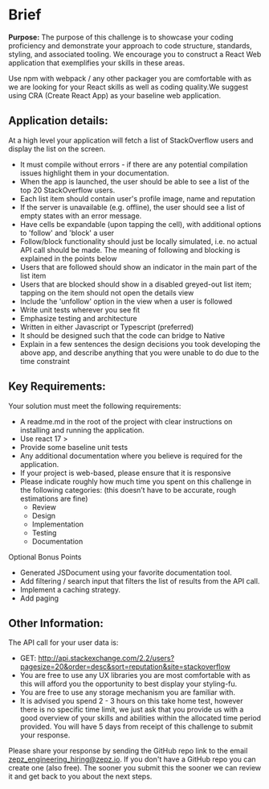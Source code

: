 # Brief

**Purpose:** The purpose of this challenge is to showcase your coding proficiency and demonstrate your approach to code structure, standards, styling, and associated tooling. We encourage you to construct a React Web application that exemplifies your skills in these areas.

Use npm with webpack / any other packager you are comfortable with as we are looking for your React skills as well as coding quality.We suggest using CRA (Create React App) as your baseline web application.

## Application details:

At a high level your application will fetch a list of StackOverflow users and display the list on the screen.

- It must compile without errors - if there are any potential compilation issues highlight them in your documentation.
- When the app is launched, the user should be able to see a list of the top 20 StackOverflow users.
- Each list item should contain user's profile image, name and reputation
- If the server is unavailable (e.g. offline), the user should see a list of empty states with an error message.
- Have cells be expandable (upon tapping the cell), with additional options to 'follow' and 'block' a user
- Follow/block functionality should just be locally simulated, i.e. no actual API call should be made. The meaning of following and blocking is explained in the points below
- Users that are followed should show an indicator in the main part of the list item
- Users that are blocked should show in a disabled greyed-out list item; tapping on the item should not open the details view
- Include the 'unfollow' option in the view when a user is followed
- Write unit tests wherever you see fit
- Emphasize testing and architecture
- Written in either Javascript or Typescript (preferred)
- It should be designed such that the code can bridge to Native
- Explain in a few sentences the design decisions you took developing the above app, and describe anything that you were unable to do due to the time constraint

## Key Requirements:

Your solution must meet the following requirements:

- A readme.md in the root of the project with clear instructions on installing and running the application.
- Use react 17 >
- Provide some baseline unit tests
- Any additional documentation where you believe is required for the application.
- If your project is web-based, please ensure that it is responsive
- Please indicate roughly how much time you spent on this challenge in the following categories: (this doesn’t have to be accurate, rough estimations are fine)
  - Review
  - Design
  - Implementation
  - Testing
  - Documentation

Optional Bonus Points

- Generated JSDocument using your favorite documentation tool.
- Add filtering / search input that filters the list of results from the API call.
- Implement a caching strategy.
- Add paging

## Other Information:

The API call for your user data is:

- GET: http://api.stackexchange.com/2.2/users?pagesize=20&order=desc&sort=reputation&site=stackoverflow
- You are free to use any UX libraries you are most comfortable with as this will afford you the opportunity to best display your styling-fu.
- You are free to use any storage mechanism you are familiar with.
- It is advised you spend 2 - 3 hours on this take home test, however there is no specific time limit, we just ask that you provide us with a good overview of your skills and abilities within the allocated time period provided. You will have 5 days from receipt of this challenge to submit your response.

Please share your response by sending the GitHub repo link to the email zepz_engineering_hiring@zepz.io. If you don't have a GitHub repo you can create one (also free). The sooner you submit this the sooner we can review it and get back to you about the next steps.

